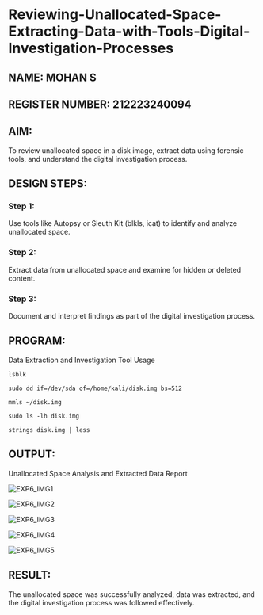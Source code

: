 # Reviewing-Unallocated-Space-Extracting-Data-with-Tools-Digital-Investigation-Processes

## NAME: MOHAN S
## REGISTER NUMBER: 212223240094

## AIM:
To review unallocated space in a disk image, extract data using forensic tools, and understand the digital investigation process.

## DESIGN STEPS:
### Step 1:
Use tools like Autopsy or Sleuth Kit (blkls, icat) to identify and analyze unallocated space.

### Step 2:
Extract data from unallocated space and examine for hidden or deleted content.

### Step 3:
Document and interpret findings as part of the digital investigation process.

## PROGRAM:
Data Extraction and Investigation Tool Usage
```
lsblk
```
```
sudo dd if=/dev/sda of=/home/kali/disk.img bs=512
```
```
mmls ~/disk.img
```
```
sudo ls -lh disk.img
```
```
strings disk.img | less
```

## OUTPUT:
Unallocated Space Analysis and Extracted Data Report

![EXP6_IMG1](https://github.com/user-attachments/assets/6e524545-5736-4dd5-9c3a-9c3bced6189c)

![EXP6_IMG2](https://github.com/user-attachments/assets/0f06dad5-77f7-455a-ac6d-ab54ab17a8ce)

![EXP6_IMG3](https://github.com/user-attachments/assets/3364e20b-67d9-40bb-b3bd-339b6254888b)

![EXP6_IMG4](https://github.com/user-attachments/assets/2e8c869c-9271-4029-bb70-a18edd32cc5b)

![EXP6_IMG5](https://github.com/user-attachments/assets/1b15192a-e8eb-49da-b12a-c0cfde0630c5)


## RESULT:
The unallocated space was successfully analyzed, data was extracted, and the digital investigation process was followed effectively.

